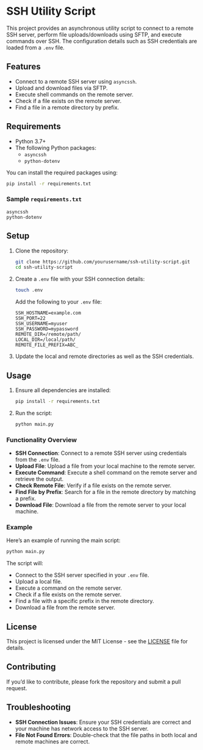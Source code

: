 
# SSH Utility Script

This project provides an asynchronous utility script to connect to a remote SSH server, perform file uploads/downloads using SFTP, and execute commands over SSH. The configuration details such as SSH credentials are loaded from a `.env` file.

## Features

- Connect to a remote SSH server using `asyncssh`.
- Upload and download files via SFTP.
- Execute shell commands on the remote server.
- Check if a file exists on the remote server.
- Find a file in a remote directory by prefix.

## Requirements

- Python 3.7+
- The following Python packages:
  - `asyncssh`
  - `python-dotenv`

You can install the required packages using:

```bash
pip install -r requirements.txt
```

### Sample `requirements.txt`
```text
asyncssh
python-dotenv
```

## Setup

1. Clone the repository:
   ```bash
   git clone https://github.com/yourusername/ssh-utility-script.git
   cd ssh-utility-script
   ```

2. Create a `.env` file with your SSH connection details:

   ```bash
   touch .env
   ```

   Add the following to your `.env` file:

   ```
   SSH_HOSTNAME=example.com
   SSH_PORT=22
   SSH_USERNAME=myuser
   SSH_PASSWORD=mypassword
   REMOTE_DIR=/remote/path/
   LOCAL_DIR=/local/path/
   REMOTE_FILE_PREFIX=ABC_
   ```

3. Update the local and remote directories as well as the SSH credentials.

## Usage

1. Ensure all dependencies are installed:

   ```bash
   pip install -r requirements.txt
   ```

2. Run the script:

   ```bash
   python main.py
   ```

### Functionality Overview

- **SSH Connection**: Connect to a remote SSH server using credentials from the `.env` file.
- **Upload File**: Upload a file from your local machine to the remote server.
- **Execute Command**: Execute a shell command on the remote server and retrieve the output.
- **Check Remote File**: Verify if a file exists on the remote server.
- **Find File by Prefix**: Search for a file in the remote directory by matching a prefix.
- **Download File**: Download a file from the remote server to your local machine.

### Example

Here’s an example of running the main script:

```bash
python main.py
```

The script will:
- Connect to the SSH server specified in your `.env` file.
- Upload a local file.
- Execute a command on the remote server.
- Check if a file exists on the remote server.
- Find a file with a specific prefix in the remote directory.
- Download a file from the remote server.

## License

This project is licensed under the MIT License - see the [LICENSE](LICENSE) file for details.

## Contributing

If you’d like to contribute, please fork the repository and submit a pull request.

## Troubleshooting

- **SSH Connection Issues**: Ensure your SSH credentials are correct and your machine has network access to the SSH server.
- **File Not Found Errors**: Double-check that the file paths in both local and remote machines are correct.
